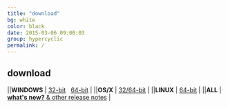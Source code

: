 ```yaml
---
title: "download"
bg: white
color: black
date: 2015-03-06 09:00:03
group: hypercyclic
permalink: /
---
```

## download

||**WINDOWS** | <a class="button button-primary u-fixed-width-10 track-click" href="/en/hypercyclic/v0105/download/544/hypercyclic-1.5.544-win-32bit.zip">32-bit</a>  &nbsp; <a class="button button-primary u-fixed-width-10 track-click" href="/en/hypercyclic/v0105/download/544/hypercyclic-1.5.544-win-64bit.zip">64-bit</a> | 
||**OS/X**    | <a class="button button-primary u-fixed-width-10 track-click" href="/en/hypercyclic/v0105/download/544/hypercyclic-1.5.544-macosx.dmg">32/64-bit</a> |
||**LINUX**   | <a class="button button-primary u-fixed-width-10 track-click" href="/en/hypercyclic/v0105/download/544/hypercyclic-1.5.544-linux-64bit.zip">64-bit</a> |
||**ALL**     | [**what's new?**  &  other release notes](/en/hypercyclic/v0105/download/544/readme-hypercyclic.html)         |

